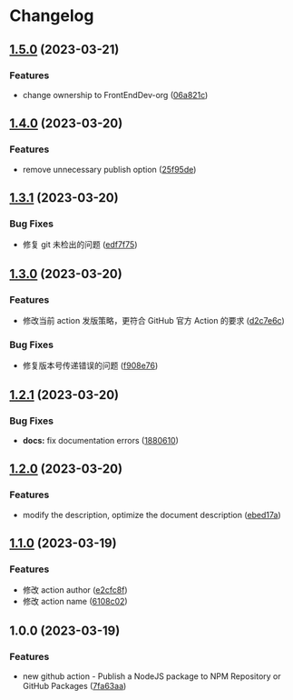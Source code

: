 # Changelog

## [1.5.0](https://github.com/FrontEndDev-org/publish-node-package-action/compare/v1.4.0...v1.5.0) (2023-03-21)


### Features

* change ownership to FrontEndDev-org ([06a821c](https://github.com/FrontEndDev-org/publish-node-package-action/commit/06a821ceccc52674d6ddaaadb193d15c8dc08faa))

## [1.4.0](https://github.com/cloudcome/publish-node-package-action/compare/v1.3.1...v1.4.0) (2023-03-20)


### Features

* remove unnecessary publish option ([25f95de](https://github.com/cloudcome/publish-node-package-action/commit/25f95de9f13f5213f2ec933354824595e23c2477))

## [1.3.1](https://github.com/cloudcome/publish-node-package-action/compare/v1.3.0...v1.3.1) (2023-03-20)


### Bug Fixes

* 修复 git 未检出的问题 ([edf7f75](https://github.com/cloudcome/publish-node-package-action/commit/edf7f75b454dd1f39903c26f82e7b42ac1742331))

## [1.3.0](https://github.com/cloudcome/publish-node-package-action/compare/v1.2.1...v1.3.0) (2023-03-20)


### Features

* 修改当前 action 发版策略，更符合 GitHub 官方 Action 的要求 ([d2c7e6c](https://github.com/cloudcome/publish-node-package-action/commit/d2c7e6c5ed33d9c3607c1cb2cfbd8f3d43a2cbb1))


### Bug Fixes

* 修复版本号传递错误的问题 ([f908e76](https://github.com/cloudcome/publish-node-package-action/commit/f908e76d2ae0e5f538256cc79360eb6ac34eb221))

## [1.2.1](https://github.com/cloudcome/publish-node-package-action/compare/v1.2.0...v1.2.1) (2023-03-20)


### Bug Fixes

* **docs:** fix documentation errors ([1880610](https://github.com/cloudcome/publish-node-package-action/commit/188061070b11783051533896092c892561ac618b))

## [1.2.0](https://github.com/cloudcome/publish-node-package-action/compare/v1.1.0...v1.2.0) (2023-03-20)


### Features

* modify the description, optimize the document description ([ebed17a](https://github.com/cloudcome/publish-node-package-action/commit/ebed17a8772acd8e4ea56977dcb67201bce5b960))

## [1.1.0](https://github.com/cloudcome/publish-node-package-action/compare/v1.0.0...v1.1.0) (2023-03-19)

### Features

- 修改 action author ([e2cfc8f](https://github.com/cloudcome/publish-node-package-action/commit/e2cfc8f772444b97394955fde9556d06339eea5a))
- 修改 action name ([6108c02](https://github.com/cloudcome/publish-node-package-action/commit/6108c02c56b9c3853c4b25763e2e5aa2d8ab3738))

## 1.0.0 (2023-03-19)

### Features

- new github action - Publish a NodeJS package to NPM Repository or GitHub Packages ([7fa63aa](https://github.com/cloudcome/publish-node-package-action/commit/7fa63aab5a82e0c024fade5222c20a46732683d1))
